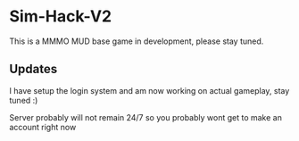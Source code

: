 # Sim-Hack-V2
This is a MMMO MUD base game in development, please stay tuned.

## Updates
I have setup the login system and am now working on actual gameplay, stay tuned :)

Server probably will not remain 24/7 so you probably wont get to make an account right now

